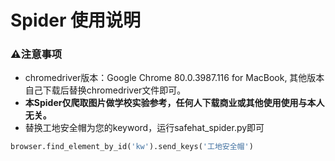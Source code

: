 # Spider 使用说明

### ⚠️注意事项

- chromedriver版本：Google Chrome 80.0.3987.116 for MacBook, 其他版本自己下载后替换chromedriver文件即可。
- **本Spider仅爬取图片做学校实验参考，任何人下载商业或其他使用使用与本人无关。**
- 替换工地安全帽为您的keyword，运行safehat_spider.py即可

```python
browser.find_element_by_id('kw').send_keys('工地安全帽')
```

